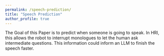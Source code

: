 ```yaml
---
permalink: /speech-prediction/
title: "Speech Prediction"
author_profile: true
---
```

The Goal of this Paper is to predict when someone is going to speak. In HRI, this allows the robot to interrupt monologues to let the human ask intermediate questions. This information could inform an LLM to finish the speech faster.